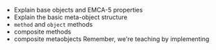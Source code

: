 * Explain base objects and EMCA-5 properties
* Explain the basic meta-object structure
* `method` and `object` methods
* composite methods
* composite metaobjects
Remember, we're teaching by implementing